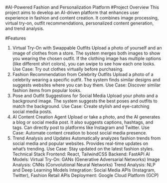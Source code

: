 #AI-Powered Fashion and Personalization Platform
#Project Overview
This project aims to develop an AI-driven platform that enhances user experience in fashion and content creation. It combines image processing, virtual try-on, outfit recommendations, personalized content generation, and trend analysis.

#Features
1. Virtual Try-On with Swappable Outfits
Upload a photo of yourself and an image of clothes from a store.
The system merges both images to show you wearing the chosen outfit.
If the clothing image has multiple options (like different shirt colors), you can swipe to see how each one looks.
Use Case: Try out clothes virtually before purchasing.
2. Fashion Recommendation from Celebrity Outfits
Upload a photo of a celebrity wearing a specific outfit.
The system finds similar designs and suggests websites where you can buy them.
Use Case: Discover similar fashion items from popular looks.
3. Pose and Outfit Suggestions for Social Media
Upload your photo and a background image.
The system suggests the best poses and outfits to match the background.
Use Case: Create stylish and eye-catching social media posts.
4. AI Content Creation Agent
Upload or take a photo, and the AI generates a blog or social media post.
It also suggests captions, hashtags, and tags.
Can directly post to platforms like Instagram and Twitter.
Use Case: Automate content creation to boost social media presence.
5. Trend Analysis and Updates
Automatically analyzes fashion trends from social media and popular websites.
Provides real-time updates on what’s trending.
Use Case: Stay updated on the latest fashion styles.
Technical Stack
Frontend: React, TailwindCSS
Backend: FastAPI
AI Models:
Virtual Try-On: GANs (Generative Adversarial Networks)
Image Analysis: CNNs (Convolutional Neural Networks)
Trend Analysis: NLP and Deep Learning Models
Integration: Social Media APIs (Instagram, Twitter), Fashion Retail APIs
Deployment: Google Cloud Platform (GCP)
